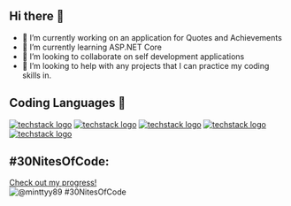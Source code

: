 ## Hi there 👋

- 🔭 I’m currently working on an application for Quotes and Achievements
- 🌱 I’m currently learning ASP.NET Core
- 👯 I’m looking to collaborate on self development applications 
- 🤔 I’m looking to help with any projects that I can practice my coding skills in. 

## Coding Languages 🌱

[![techstack logo](https://readme-components.vercel.app/api?component=logo&logo=python)](https://github.com/harish-sethuraman/readme-components)
[![techstack logo](https://readme-components.vercel.app/api?component=logo&logo=csharp)](https://github.com/harish-sethuraman/readme-components)
[![techstack logo](https://readme-components.vercel.app/api?component=logo&logo=cplusplus)](https://github.com/harish-sethuraman/readme-components)
[![techstack logo](https://readme-components.vercel.app/api?component=logo&logo=react)](https://github.com/harish-sethuraman/readme-components)
[![techstack logo](https://readme-components.vercel.app/api?component=logo&logo=javascript)](https://github.com/harish-sethuraman/readme-components)


## #30NitesOfCode:
  [Check out my progress!](https://www.codedex.io/@minttyy89/30-nites-of-code)  
  ![@minttyy89 #30NitesOfCode](https://www.codedex.io/@minttyy89/30-nites-of-code)
